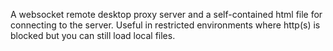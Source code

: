 A websocket remote desktop proxy server and a self-contained html file for connecting to the server. Useful in restricted environments where http(s) is blocked but you can still load local files.
